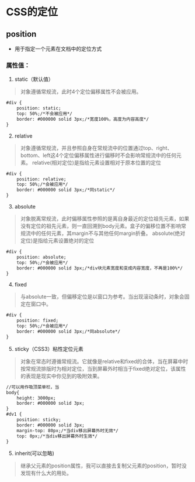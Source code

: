 # CSS的定位

## position
- 用于指定一个元素在文档中的定位方式
### 属性值：

1. static（默认值）
> 对象遵循常规流，此时4个定位偏移属性不会被应用。
```html
#div {
	position: static;
  	top: 50%;/*不会被应用*/
  	border: #000000 solid 3px;/*宽度100%，高度为内容高度*/
}
```

2. relative
> 对象遵循常规流，并且参照自身在常规流中的位置通过top、right、bottom、left这4个定位偏移属性进行偏移时不会影响常规流中的任何元素。
> relative(相对定位)是指给元素设置相对于原本位置的定位
```html
#div {
	position: relative;
	top: 50%;/*会被应用*/
	border: #000000 solid 3px;/*同static*/
}
```

3. absolute
> 对象脱离常规流，此时偏移属性参照的是离自身最近的定位祖先元素，如果没有定位的祖先元素，则一直回溯到body元素。盒子的偏移位置不影响常规流中的任何元素，其margin不与其他任何margin折叠。
> absolute(绝对定位)是指给元素设置绝对的定位
```html
#div {
	position: absolute;
	top: 50%;/*会被应用*/
	border: #000000 solid 3px;/*div块元素宽度和变成内容宽度，不再是100%*/
}
```

4. fixed
> 与absolute一致，但偏移定位是以窗口为参考。当出现滚动条时，对象会固定在窗口中。
```html
#div {
	position: fixed;
	top: 50%;/*会被应用*/
	border: #000000 solid 3px;/*同absolute*/
}
```

5. sticky（CSS3）粘性定位元素
> 对象在常态时遵循常规流。它就像是relative和fixed的合体，当在屏幕中时按常规流排版时为相对定位，当到屏幕外时相当于fixed绝对定位，该属性的表现是现实中你见到的吸附效果。
```html
//可以用作吸顶菜单栏，当
body{
	height: 3000px;
	border: #000000 solid 3px;
}
#dv1 {
	position: sticky;
	border: #000000 solid 3px;
	margin-top: 80px;/*当div移出屏幕外时无效*/
	top: 0px;/*当div移出屏幕外时生效*/
}
```

5. inherit(可以忽略)
> 继承父元素的position属性，我可以直接去复制父元素的position，暂时没发现有什么大的用处。
